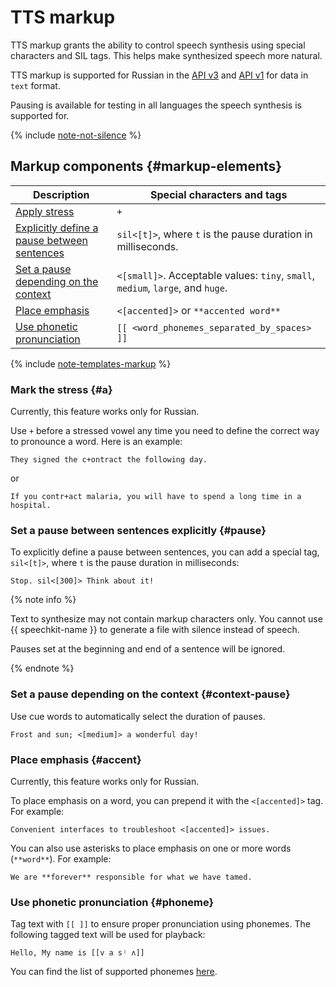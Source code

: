 # TTS markup

TTS markup grants the ability to control speech synthesis using special characters and SIL tags. This helps make synthesized speech more natural.

TTS markup is supported for Russian in the [API v3](../../tts-v3/api-ref/grpc/) and [API v1](../request.md) for data in `text` format.

Pausing is available for testing in all languages the speech synthesis is supported for.

{% include [note-not-silence](../../../_includes/speechkit/note-not-silence.md) %}

## Markup components {#markup-elements}

| Description | Special characters and tags |
|---|---|
| [Apply stress](#a) | `+` |
| [Explicitly define a pause between sentences](#pause) | `sil<[t]>`, where `t` is the pause duration in milliseconds. |
| [Set a pause depending on the context](#context-pause) | `<[small]>`. Acceptable values: `tiny`, `small`, `medium`, `large`, and `huge`. |
| [Place emphasis](#accent) | `<[accented]>` or `**accented word**` |
| [Use phonetic pronunciation](#phoneme) | `[[ <word_phonemes_separated_by_spaces> ]]` |

{% include [note-templates-markup](../../../_includes/speechkit/note-templates-markup.md) %}

### Mark the stress {#a}

Currently, this feature works only for Russian.

Use `+` before a stressed vowel any time you need to define the correct way to pronounce a word. Here is an example:

```text
They signed the c+ontract the following day.
```

or

```text
If you contr+act malaria, you will have to spend a long time in a hospital.
```

### Set a pause between sentences explicitly {#pause}

To explicitly define a pause between sentences, you can add a special tag, `sil<[t]>`, where `t` is the pause duration in milliseconds:

```text
Stop. sil<[300]> Think about it!
```

{% note info %}

Text to synthesize may not contain markup characters only. You cannot use {{ speechkit-name }} to generate a file with silence instead of speech.

Pauses set at the beginning and end of a sentence will be ignored.

{% endnote %}

### Set a pause depending on the context {#context-pause}

Use cue words to automatically select the duration of pauses.

```text
Frost and sun; <[medium]> a wonderful day!
```

### Place emphasis {#accent}

Currently, this feature works only for Russian.

To place emphasis on a word, you can prepend it with the `<[accented]>` tag. For example:

```text
Convenient interfaces to troubleshoot <[accented]> issues.
```

You can also use asterisks to place emphasis on one or more words (`**word**`). For example:

```text
We are **forever** responsible for what we have tamed.
```

### Use phonetic pronunciation {#phoneme}

Tag text with `[[ ]]` to ensure proper pronunciation using phonemes. The following tagged text will be used for playback:

```text
Hello, My name is [[v a sʲ ʌ]]
```

You can find the list of supported phonemes [here](tts-supported-phonemes.md).

